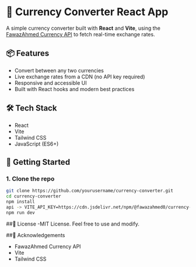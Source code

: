 # 💱 Currency Converter React App

A simple currency converter built with **React** and **Vite**, using the [FawazAhmed Currency API](https://github.com/fawazahmed0/currency-api) to fetch real-time exchange rates.

## 📦 Features

- Convert between any two currencies
- Live exchange rates from a CDN (no API key required)
- Responsive and accessible UI
- Built with React hooks and modern best practices

## 🛠️ Tech Stack

- React
- Vite
- Tailwind CSS
- JavaScript (ES6+)


## 🚀 Getting Started

### 1. Clone the repo
```bash
git clone https://github.com/yourusername/currency-converter.git
cd currency-converter
npm install
api -> VITE_API_KEY=https://cdn.jsdelivr.net/npm/@fawazahmed0/currency-api@latest/v1/currencies
npm run dev
```

##📄 License
-MIT License. Feel free to use and modify.

##🙌 Acknowledgements
- FawazAhmed Currency API
- Vite
- Tailwind CSS
